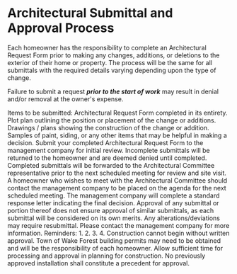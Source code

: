 # Architectural Submittal and Approval Process

Each homeowner has the responsibility to complete an Architectural Request Form prior to making any changes, additions, or deletions to the exterior of their home or property. The process will be the same for all submittals with the required details varying depending upon the
type of change.

Failure to submit a request **_prior to the start of work_** may result in denial and/or removal at the owner's expense.

Items to be submitted:
Architectural Request Form completed in its entirety.
Plot plan outlining the position or placement of the change or additions.
Drawings / plans showing the construction of the change or addition.
Samples of paint, siding, or any other items that may be helpful in making a decision.
Submit your completed Architectural Request Form to the management company for initial
review. Incomplete submittals will be returned to the homeowner and are deemed denied until
completed.
Completed submittals will be forwarded to the Architectural Committee representative prior to the
next scheduled meeting for review and site visit.
A homeowner who wishes to meet with the Architectural Committee should contact the
management company to be placed on the agenda for the next scheduled meeting.
The management company will complete a standard response letter indicating the final decision.
Approval of any submittal or portion thereof does not ensure approval of similar submittals, as
each submittal will be considered on its own merits. Any alterations/deviations may require
resubmittal. Please contact the management company for more information.
Reminders:
1.
2.
3.
4.
Construction cannot begin without written approval.
Town of Wake Forest building permits may need to be obtained and will be the
responsibility of each homeowner.
Allow sufficient time for processing and approval in planning for construction.
No previously approved installation shall constitute a precedent for approval.